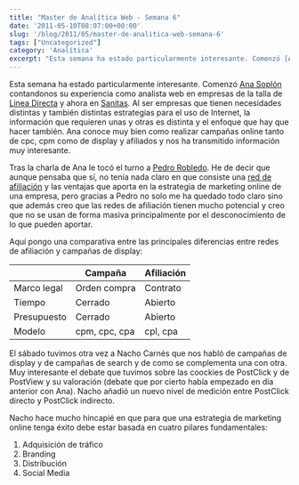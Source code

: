```yaml
---
title: "Master de Analítica Web - Semana 6"
date: '2011-05-10T08:07:00+00:00'
slug: '/blog/2011/05/master-de-analitica-web-semana-6'
tags: ["Uncategorized"]
category: 'Analítica'
excerpt: "Esta semana ha estado particularmente interesante. Comenzó [Ana Soplón]( Ana Soplón Experta en analítica web) contandonos su experiencia como analista web en empre..."
---
```

Esta semana ha estado particularmente interesante. Comenzó [Ana Soplón](http://www.linkedin.com/in/anasoplon "Ana Soplón Experta en analítica web") contandonos su experiencia como analista web en empresas de la talla de [Linea Directa](https://www.lineadirecta.com/LDAWeb/home.init.faces "seguros") y ahora en [Sanitas](http://static.squarespace.com/static/5303797ae4b0c6ad9e43f072/5303ce80e4b0400995a883d6/5303cf35e4b0400995a88b0c/1392758581676/?format=original "Seguros de salud"). Al ser empresas que tienen necesidades distintas y también distintas estrategias para el uso de Internet, la información que requieren unas y otras es distinta y el enfoque que hay que hacer también. Ana conoce muy bien como realizar campañas online tanto de cpc, cpm como de display y afiliados y nos ha transmitido información muy interesante.



Tras la charla de Ana le tocó el turno a [Pedro Robledo](http://www.linkedin.com/in/pedrorobledo). He de decir que aunque pensaba que sí, no tenía nada claro en que consiste una [red de afiliación](http://static.squarespace.com/static/5303797ae4b0c6ad9e43f072/5303ce80e4b0400995a883d6/5303cf35e4b0400995a88b0c/1392758581676/?format=original "Red de afiliación lider en España") y las ventajas que aporta en la estrategia de marketing online de una empresa, pero gracias a Pedro no solo me ha quedado todo claro sino que además creo que las redes de afiliación tienen mucho potencial y creo que no se usan de forma masiva principalmente por el desconocimiento de lo que pueden aportar.

Aquí pongo una comparativa entre las principales diferencias entre redes de afiliación y campañas de display:



|  | Campaña | Afiliación |
| --- | --- | --- |
| Marco legal | Orden compra | Contrato |
| Tiempo | Cerrado | Abierto |
| Presupuesto | Cerrado | Abierto |
| Modelo | cpm, cpc, cpa | cpl, cpa |

El sábado tuvimos otra vez a Nacho Carnés que nos habló de campañas de display y de campañas de search y de como se complementa una con otra. Muy interesante el debate que tuvimos sobre las coockies de PostClick y de PostView y su valoración (debate que por cierto había empezado en día anterior con Ana). Nacho añadió un nuevo nivel de medición entre PostClick directo y PostClick indirecto.

Nacho hace mucho hincapié en que para que una estrategia de marketing online tenga éxito debe estar basada en cuatro pilares fundamentales:

1. Adquisición de tráfico
2. Branding
3. Distribución
4. Social Media
